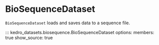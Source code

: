 # BioSequenceDataset

`BioSequenceDataset` loads and saves data to a sequence file.

::: kedro_datasets.biosequence.BioSequenceDataset
    options:
        members: true
        show_source: true
